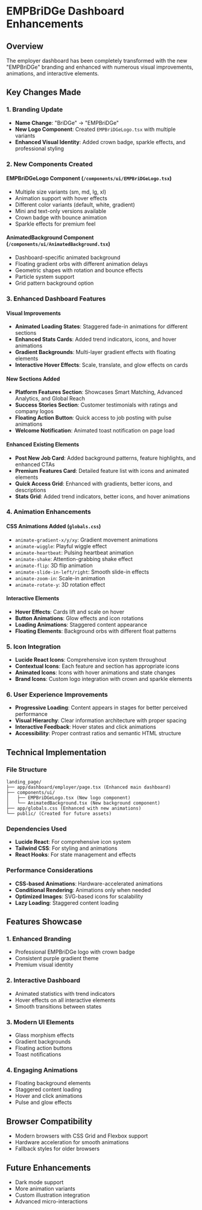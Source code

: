 # EMPBriDGe Dashboard Enhancements

## Overview
The employer dashboard has been completely transformed with the new "EMPBriDGe" branding and enhanced with numerous visual improvements, animations, and interactive elements.

## Key Changes Made

### 1. Branding Update
- **Name Change**: "BriDGe" → "EMPBriDGe" 
- **New Logo Component**: Created `EMPBriDGeLogo.tsx` with multiple variants
- **Enhanced Visual Identity**: Added crown badge, sparkle effects, and professional styling

### 2. New Components Created

#### EMPBriDGeLogo Component (`/components/ui/EMPBriDGeLogo.tsx`)
- Multiple size variants (sm, md, lg, xl)
- Animation support with hover effects
- Different color variants (default, white, gradient)
- Mini and text-only versions available
- Crown badge with bounce animation
- Sparkle effects for premium feel

#### AnimatedBackground Component (`/components/ui/AnimatedBackground.tsx`)
- Dashboard-specific animated background
- Floating gradient orbs with different animation delays
- Geometric shapes with rotation and bounce effects
- Particle system support
- Grid pattern background option

### 3. Enhanced Dashboard Features

#### Visual Improvements
- **Animated Loading States**: Staggered fade-in animations for different sections
- **Enhanced Stats Cards**: Added trend indicators, icons, and hover animations
- **Gradient Backgrounds**: Multi-layer gradient effects with floating elements
- **Interactive Hover Effects**: Scale, translate, and glow effects on cards

#### New Sections Added
- **Platform Features Section**: Showcases Smart Matching, Advanced Analytics, and Global Reach
- **Success Stories Section**: Customer testimonials with ratings and company logos
- **Floating Action Button**: Quick access to job posting with pulse animations
- **Welcome Notification**: Animated toast notification on page load

#### Enhanced Existing Elements
- **Post New Job Card**: Added background patterns, feature highlights, and enhanced CTAs
- **Premium Features Card**: Detailed feature list with icons and animated elements
- **Quick Access Grid**: Enhanced with gradients, better icons, and descriptions
- **Stats Grid**: Added trend indicators, better icons, and hover animations

### 4. Animation Enhancements

#### CSS Animations Added (`globals.css`)
- `animate-gradient-x/y/xy`: Gradient movement animations
- `animate-wiggle`: Playful wiggle effect
- `animate-heartbeat`: Pulsing heartbeat animation
- `animate-shake`: Attention-grabbing shake effect
- `animate-flip`: 3D flip animation
- `animate-slide-in-left/right`: Smooth slide-in effects
- `animate-zoom-in`: Scale-in animation
- `animate-rotate-y`: 3D rotation effect

#### Interactive Elements
- **Hover Effects**: Cards lift and scale on hover
- **Button Animations**: Glow effects and icon rotations
- **Loading Animations**: Staggered content appearance
- **Floating Elements**: Background orbs with different float patterns

### 5. Icon Integration
- **Lucide React Icons**: Comprehensive icon system throughout
- **Contextual Icons**: Each feature and section has appropriate icons
- **Animated Icons**: Icons with hover animations and state changes
- **Brand Icons**: Custom logo integration with crown and sparkle elements

### 6. User Experience Improvements
- **Progressive Loading**: Content appears in stages for better perceived performance
- **Visual Hierarchy**: Clear information architecture with proper spacing
- **Interactive Feedback**: Hover states and click animations
- **Accessibility**: Proper contrast ratios and semantic HTML structure

## Technical Implementation

### File Structure
```
landing_page/
├── app/dashboard/employer/page.tsx (Enhanced main dashboard)
├── components/ui/
│   ├── EMPBriDGeLogo.tsx (New logo component)
│   └── AnimatedBackground.tsx (New background component)
├── app/globals.css (Enhanced with new animations)
└── public/ (Created for future assets)
```

### Dependencies Used
- **Lucide React**: For comprehensive icon system
- **Tailwind CSS**: For styling and animations
- **React Hooks**: For state management and effects

### Performance Considerations
- **CSS-based Animations**: Hardware-accelerated animations
- **Conditional Rendering**: Animations only when needed
- **Optimized Images**: SVG-based icons for scalability
- **Lazy Loading**: Staggered content loading

## Features Showcase

### 1. Enhanced Branding
- Professional EMPBriDGe logo with crown badge
- Consistent purple gradient theme
- Premium visual identity

### 2. Interactive Dashboard
- Animated statistics with trend indicators
- Hover effects on all interactive elements
- Smooth transitions between states

### 3. Modern UI Elements
- Glass morphism effects
- Gradient backgrounds
- Floating action buttons
- Toast notifications

### 4. Engaging Animations
- Floating background elements
- Staggered content loading
- Hover and click animations
- Pulse and glow effects

## Browser Compatibility
- Modern browsers with CSS Grid and Flexbox support
- Hardware acceleration for smooth animations
- Fallback styles for older browsers

## Future Enhancements
- Dark mode support
- More animation variants
- Custom illustration integration
- Advanced micro-interactions